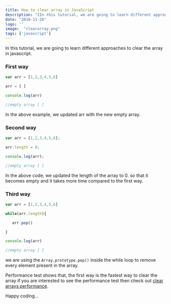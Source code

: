 ```yaml
---
title: How to clear array in JavaScript
description: "IIn this tutorial, we are going to learn different approaches to clear the array in javascript."
date: "2018-11-26"
logo: ''
image:  "cleararray.png"
tags: ['javascript']
---
```


In this tutorial, we are going to learn different approaches to clear the array in javascript.

### First way

```js
var arr = [1,2,3,4,5,6]

arr = [ ]

console.log(arr)

//empty array [ ]

```
In the above example, we updated arr with the new empty array.

### Second way

```js
var arr = [1,2,3,4,5,6];

arr.length = 0;

console.log(arr);

//empty array [ ]

```
In the above code, we updated the length of the array to 0. so that it becomes empty and it takes more time compared to the first way.

### Third way

```js
var arr = [1,2,3,4,5,6]

while(arr.length){

   arr.pop()

}

console.log(arr)

//empty array [ ]

```

we are using the `Array.prototype.pop()` inside the while loop to remove every element present in the array.


Performance test shows that, the first way is the fastest way to clear the array if you are interested to see the performance test then check out [clear arrays performance](http://jsben.ch/0BNxz).

Happy coding…